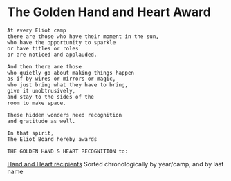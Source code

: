 # The Golden Hand and Heart Award

    At every Eliot camp
    there are those who have their moment in the sun,
    who have the opportunity to sparkle
    or have titles or roles
    or are noticed and applauded.

    And then there are those
    who quietly go about making things happen
    as if by wires or mirrors or magic,
    who just bring what they have to bring,
    give it unobtrusively,
    and stay to the sides of the
    room to make space.

    These hidden wonders need recognition
    and gratitude as well.

    In that spirit,
    The Eliot Board hereby awards

    THE GOLDEN HAND & HEART RECOGNITION to:


[Hand and Heart recipients](pdf/history/HAND_AND_HEART_AWARD.pdf)
Sorted chronologically by year/camp, and by last name